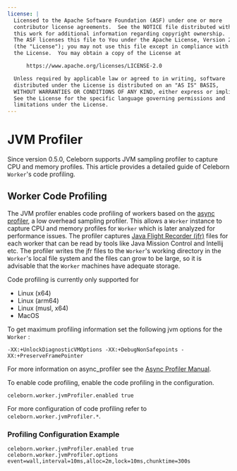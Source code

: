 ```yaml
---
license: |
  Licensed to the Apache Software Foundation (ASF) under one or more
  contributor license agreements.  See the NOTICE file distributed with
  this work for additional information regarding copyright ownership.
  The ASF licenses this file to You under the Apache License, Version 2.0
  (the "License"); you may not use this file except in compliance with
  the License.  You may obtain a copy of the License at

      https://www.apache.org/licenses/LICENSE-2.0

  Unless required by applicable law or agreed to in writing, software
  distributed under the License is distributed on an "AS IS" BASIS,
  WITHOUT WARRANTIES OR CONDITIONS OF ANY KIND, either express or implied.
  See the License for the specific language governing permissions and
  limitations under the License.
---
```


# JVM Profiler
Since version 0.5.0, Celeborn supports JVM sampling profiler to capture CPU and memory profiles. This article provides a detailed guide of Celeborn `Worker`'s code profiling.

## Worker Code Profiling
The JVM profiler enables code profiling of workers based on the [async profiler](https://github.com/async-profiler/async-profiler/blob/v4.0/README.md), a low overhead sampling profiler.
This allows a `Worker` instance to capture CPU and memory profiles for `Worker` which is later analyzed for performance issues. 
The profiler captures [Java Flight Recorder (jfr)](https://access.redhat.com/documentation/es-es/red_hat_build_of_openjdk/17/html/using_jdk_flight_recorder_with_red_hat_build_of_openjdk/openjdk-flight-recorded-overview) files for each worker that can be read by tools like Java Mission Control and Intellij etc.
The profiler writes the jfr files to the `Worker`'s working directory in the `Worker`'s local file system and the files can grow to be large,
so it is advisable that the `Worker` machines have adequate storage.

Code profiling is currently only supported for

*   Linux (x64)
*   Linux (arm64)
*   Linux (musl, x64)
*   MacOS

To get maximum profiling information set the following jvm options for the `Worker` :

```
-XX:+UnlockDiagnosticVMOptions -XX:+DebugNonSafepoints -XX:+PreserveFramePointer
```

For more information on async_profiler see the [Async Profiler Manual](https://krzysztofslusarski.github.io/2022/12/12/async-manual.html).

To enable code profiling, enable the code profiling in the configuration.

```properties
celeborn.worker.jvmProfiler.enabled true
```

For more configuration of code profiling refer to `celeborn.worker.jvmProfiler.*`.

### Profiling Configuration Example
```properties
celeborn.worker.jvmProfiler.enabled true
celeborn.worker.jvmProfiler.options event=wall,interval=10ms,alloc=2m,lock=10ms,chunktime=300s
```
